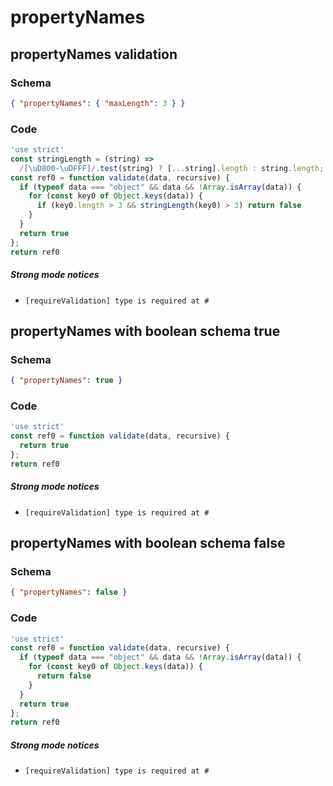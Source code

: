 # propertyNames

## propertyNames validation

### Schema

```json
{ "propertyNames": { "maxLength": 3 } }
```

### Code

```js
'use strict'
const stringLength = (string) =>
  /[\uD800-\uDFFF]/.test(string) ? [...string].length : string.length;
const ref0 = function validate(data, recursive) {
  if (typeof data === "object" && data && !Array.isArray(data)) {
    for (const key0 of Object.keys(data)) {
      if (key0.length > 3 && stringLength(key0) > 3) return false
    }
  }
  return true
};
return ref0
```

##### Strong mode notices

 * `[requireValidation] type is required at #`


## propertyNames with boolean schema true

### Schema

```json
{ "propertyNames": true }
```

### Code

```js
'use strict'
const ref0 = function validate(data, recursive) {
  return true
};
return ref0
```

##### Strong mode notices

 * `[requireValidation] type is required at #`


## propertyNames with boolean schema false

### Schema

```json
{ "propertyNames": false }
```

### Code

```js
'use strict'
const ref0 = function validate(data, recursive) {
  if (typeof data === "object" && data && !Array.isArray(data)) {
    for (const key0 of Object.keys(data)) {
      return false
    }
  }
  return true
};
return ref0
```

##### Strong mode notices

 * `[requireValidation] type is required at #`

